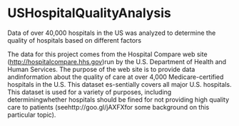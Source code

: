 # USHospitalQualityAnalysis
Data of over 40,000 hospitals in the US was analyzed to determine the quality of hospitals based on different factors

The data for this project comes from the Hospital Compare web site (http://hospitalcompare.hhs.gov)run by the U.S. Department of Health and Human Services. The purpose of the web site is to provide data andinformation about the quality of care at over 4,000 Medicare-certified hospitals in the U.S. This dataset es-sentially covers all major U.S. hospitals.  This dataset is used for a variety of purposes, including determiningwhether hospitals should be fined for not providing high quality care to patients (seehttp://goo.gl/jAXFXfor some background on this particular topic).
